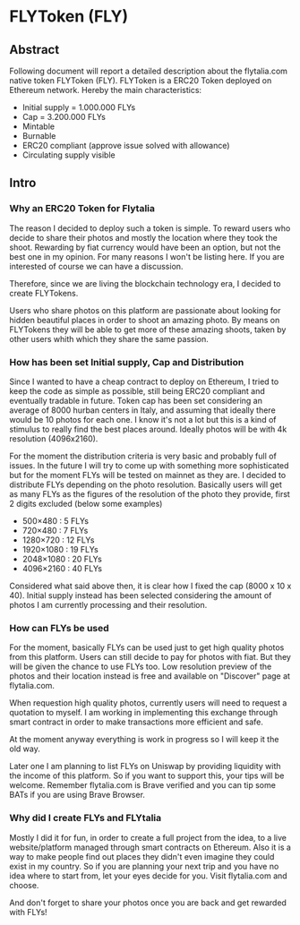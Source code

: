 # FLYToken (FLY)

## Abstract
Following document will report a detailed description about the flytalia.com native token FLYToken (FLY).
FLYToken is a ERC20 Token deployed on Ethereum network.
Hereby the main characteristics:
* Initial supply = 1.000.000 FLYs
* Cap = 3.200.000 FLYs
* Mintable
* Burnable 
* ERC20 compliant (approve issue solved with allowance)
* Circulating supply visible


## Intro
### Why an ERC20 Token for Flytalia

The reason I decided to deploy such a token is simple. To reward users who decide to share their photos and mostly the location where they took the shoot.
Rewarding by fiat currency would have been an option, but not the best one in my opinion. 
For many reasons I won't be listing here. If you are interested of course we can have a discussion.

Therefore, since we are living the blockchain technology era, I decided to create FLYTokens.

Users who share photos on this platform are passionate about looking for hidden beautiful places in order to shoot an amazing photo. By means on FLYTokens they will be able to get more of these amazing shoots, taken by other users whith which they share the same passion.

### How has been set Initial supply, Cap and Distribution

Since I wanted to have a cheap contract to deploy on Ethereum, I tried to keep the code as simple as possible, still being ERC20 compliant and eventually tradable in future.
Token cap has been set considering an average of 8000 hurban centers in Italy, and assuming that ideally there would be 10 photos for each one. 
I know it's not a lot but this is a kind of stimulus to really find the best places around.
Ideally photos will be with 4k resolution (4096x2160).

For the moment the distribution criteria is very basic and probably full of issues. In the future I will try to come up with something more sophisticated but for the moment FLYs will be tested on mainnet as they are.
I decided to distribute FLYs depending on the photo resolution.
Basically users will get as many FLYs as the figures of the resolution of the photo they provide, first 2 digits excluded (below some examples)
- 500×480 : 5 FLYs
- 720×480 : 7 FLYs
- 1280×720 : 12 FLYs
- 1920×1080 : 19 FLYs
- 2048×1080 : 20 FLYs
- 4096×2160 : 40 FLYs

Considered what said above then, it is clear how I fixed the cap (8000 x 10 x 40).
Initial supply instead has been selected considering the amount of photos I am currently processing and their resolution.

### How can FLYs be used

For the moment, basically FLYs can be used just to get high quality photos from this platform.
Users can still decide to pay for photos with fiat. But they will be given the chance to use FLYs too.
Low resolution preview of the photos and their location instead is free and available on "Discover" page at flytalia.com.

When requestion high quality photos, currently users will need to request a quotation to myself.
I am working in implementing this exchange through smart contract in order to make transactions more efficient and safe.

At the moment anyway everything is work in progress so I will keep it the old way.

Later one I am planning to list FLYs on Uniswap by providing liquidity with the income of this platform.
So if you want to support this, your tips will be welcome. Remember flytalia.com is Brave verified and you can tip some BATs if you are using Brave Browser.

### Why did I create FLYs and FLYtalia

Mostly I did it for fun, in order to create a full project from the idea, to a live website/platform managed through smart contracts on Ethereum.
Also it is a way to make people find out places they didn't even imagine they could exist in my country.
So if you are planning your next trip and you have no idea where to start from, let your eyes decide for you. Visit flytalia.com and choose.

And don't forget to share your photos once you are back and get rewarded with FLYs!
